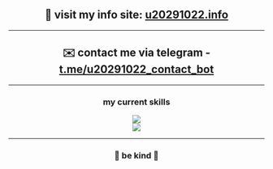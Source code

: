 <h2 align="center">🔗 visit my info site: <a href="https://u20291022.info">u20291022.info</a></h2>

<hr>

<h2 text-decoration="none" align="center">✉️ contact me via telegram - <a target="_blank" href="http://t.me/u20291022_contact_bot">t.me/u20291022_contact_bot</a></h2>

<hr>

<h3 align="center">my current skills</h3>
<p align="center">
  <a href="https://skillicons.dev">
    <img src="https://skillicons.dev/icons?i=c,javascript,typescript" /><br>
    <img src="https://skillicons.dev/icons?i=lua,python,vscode,nodejs" />
  </a>
</p>

<hr>

<h3 align="center">🌸 be kind 🌸</h3>
